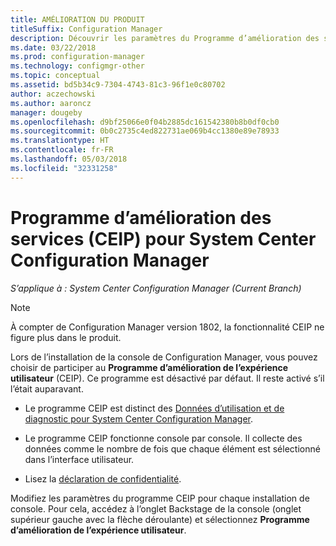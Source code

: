 ```yaml
---
title: AMÉLIORATION DU PRODUIT
titleSuffix: Configuration Manager
description: Découvrir les paramètres du Programme d’amélioration des services
ms.date: 03/22/2018
ms.prod: configuration-manager
ms.technology: configmgr-other
ms.topic: conceptual
ms.assetid: bd5b34c9-7304-4743-81c3-96f1e0c80702
author: aczechowski
ms.author: aaroncz
manager: dougeby
ms.openlocfilehash: d9bf25066e0f04b2885dc161542380b8b0df0cb0
ms.sourcegitcommit: 0b0c2735c4ed822731ae069b4cc1380e89e78933
ms.translationtype: HT
ms.contentlocale: fr-FR
ms.lasthandoff: 05/03/2018
ms.locfileid: "32331258"
---
```

# <a name="customer-experience-improvement-program-ceip-for-system-center-configuration-manager"></a>Programme d’amélioration des services (CEIP) pour System Center Configuration Manager

*S’applique à : System Center Configuration Manager (Current Branch)*

> [!Note]  
> À compter de Configuration Manager version 1802, la fonctionnalité CEIP ne figure plus dans le produit.

Lors de l’installation de la console de Configuration Manager, vous pouvez choisir de participer au **Programme d’amélioration de l’expérience utilisateur** (CEIP). Ce programme est désactivé par défaut. Il reste activé s’il l’était auparavant.  

-   Le programme CEIP est distinct des [Données d’utilisation et de diagnostic pour System Center Configuration Manager](../../../core/plan-design/diagnostics/diagnostics-and-usage-data.md).  

-   Le programme CEIP fonctionne console par console. Il collecte des données comme le nombre de fois que chaque élément est sélectionné dans l’interface utilisateur.  

-   Lisez la [déclaration de confidentialité](https://privacy.microsoft.com/privacystatement).  

Modifiez les paramètres du programme CEIP pour chaque installation de console. Pour cela, accédez à l’onglet Backstage de la console (onglet supérieur gauche avec la flèche déroulante) et sélectionnez **Programme d’amélioration de l’expérience utilisateur**.  
